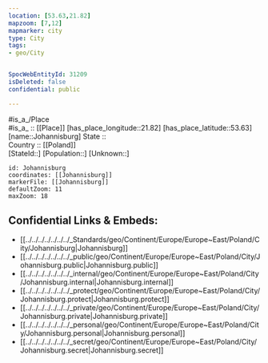 ```yaml
---
location: [53.63,21.82] 
mapzoom: [7,12] 
mapmarker: city 
type: City
tags:
- geo/City


SpocWebEntityId: 31209
isDeleted: false
confidential: public

---
```

#is_a_/Place  
#is_a_ :: [[Place]] 
[has_place_longitude::21.82] 
[has_place_latitude::53.63] 
[name::Johannisburg] 
State ::  
Country :: [[Poland]]  
[StateId::] 
[Population::] 
[Unknown::] 


```leaflet
id: Johannisburg
coordinates: [[Johannisburg]] 
markerFile: [[Johannisburg]] 
defaultZoom: 11 
maxZoom: 18
```


## Confidential Links & Embeds: 
- [[../../../../../../../_Standards/geo/Continent/Europe/Europe~East/Poland/City/Johannisburg|Johannisburg]] 
- [[../../../../../../../_public/geo/Continent/Europe/Europe~East/Poland/City/Johannisburg.public|Johannisburg.public]] 
- [[../../../../../../../_internal/geo/Continent/Europe/Europe~East/Poland/City/Johannisburg.internal|Johannisburg.internal]] 
- [[../../../../../../../_protect/geo/Continent/Europe/Europe~East/Poland/City/Johannisburg.protect|Johannisburg.protect]] 
- [[../../../../../../../_private/geo/Continent/Europe/Europe~East/Poland/City/Johannisburg.private|Johannisburg.private]] 
- [[../../../../../../../_personal/geo/Continent/Europe/Europe~East/Poland/City/Johannisburg.personal|Johannisburg.personal]] 
- [[../../../../../../../_secret/geo/Continent/Europe/Europe~East/Poland/City/Johannisburg.secret|Johannisburg.secret]] 
